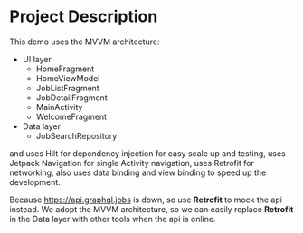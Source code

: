 # Project Description

This demo uses the MVVM architecture:
* UI layer
  * HomeFragment
  * HomeViewModel 
  * JobListFragment
  * JobDetailFragment
  * MainActivity
  * WelcomeFragment
* Data layer
  * JobSearchRepository

and uses Hilt for dependency injection for easy scale up and testing,
uses Jetpack Navigation for single Activity navigation,
uses Retrofit for networking,
also uses data binding and view binding to speed up the development.

Because https://api.graphql.jobs is down, so use **Retrofit** to mock the api instead. We adopt the MVVM architecture,
so we can easily replace **Retrofit** in the Data layer with other tools when the api is online.
